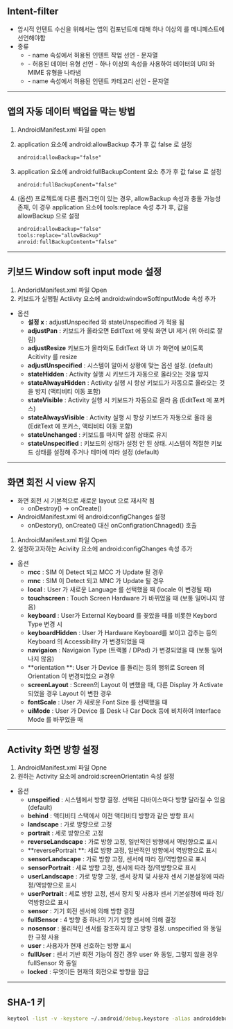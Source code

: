 ## Intent-filter

- 암시적 인텐트 수신을 위해서는 앱의 컴포넌트에 대해 하나 이상의 <intent-filter> 를 메니페스트에 선언해야함
- 종류
  - <action>
    - name 속성에서 허용된 인텐트 작업 선언
    - 문자열
  - <data>
    - 허용된 데이터 유형 선언
    - 하나 이상의 속성을 사용하여 데이터의 URI 와 MIME 유형을 나타냄
  - <category>
    - name 속성에서 허용된 인텐트 카테고리 선언
    - 문자열

------

## 앱의 자동 데이터 백업을 막는 방법

1. AndroidManifest.xml 파일 open

2. application 요소에 android:allowBackup 추가 후 값 false 로 설정

   ```xml
   android:allowBackup="false"
   ```

3. application 요소에 android:fullBackupContent 요소 추가 후 값 false 로 설정

   ```xml
   android:fullBackupConent="false"
   ```

4. (옵션) 프로젝트에 다른 플러그인이 있는 경우, allowBackup 속성과 충돌 가능성 존재,
   이 경우 application 요소에 tools:replace 속성 추가 후, 값을 allowBackup 으로 설정

   ```xml
   android:allowBackup="false"
   tools:replace="allowBackup"
   anroid:fullBackupContent="false"
   ```

------

## 키보드 Window soft input mode 설정

1. AndoridManifest.xml 파일 Open
2. 키보드가 실행될 Actiivty 요소에 android:windowSoftInputMode 속성 추가

- 옵션
  - **설정 x** : adjustUnspecifed 와 stateUnspecified 가 적용 됨
  - **adjustPan** : 키보드가 올라오면 EditText 에 맞춰 화면 UI 제거 (위 아리로 잘림)
  - **adjustResize** 키보드가 올라와도 EditText 와 UI 가 화면에 보이도록 Acitivity 를 resize
  - **adjustUnspecified** : 시스템이 알아서 상황에 맞는 옵션 설정. (default)
  - **stateHidden** : Activity 실행 시 키보드가 자동으로 올라오는 것을 방지
  - **stateAlwaysHidden** : Activity 실행 시 항상 키보드가 자동으로 올라오는 것을 방지 (액티비티 이동 포함)
  - **stateVisible** : Activity 실행 시 키보드가 자동으로 올라 옴 (EditText 에 포커스)
  - **stateAlwaysVisible** : Activity 실행 시 항상 키보드가 자동으로 올라 옴 (EditText 에 포커스, 액티비티 이동 포함)
  - **stateUnchanged** : 키보드를 마지막 설정 상태로 유지
  -  **stateUnspecified** : 키보드의 상태가 설정 안 된 상태. 시스템이 적절한 키보드 상태를 설정해 주거나 테마에 따라 설정 (default)

------

## 화면 회전 시 view 유지

- 화면 회전 시 기본적으로 새로운 layout 으로 재시작 됨
  - onDestroy() -> onCreate()
- AndroidManifest.xml 에 android:configChanges 설정
  - onDestory(), onCreate() 대신 onConfigrationChnaged() 호출

1. AndroidManifest.xml 파일 Open
2. 설정하고자하는 Aciviity 요소에 android:configChanges 속성 추가

- 옵션
  - **mcc** : SIM 이 Detect 되고 MCC 가 Update 될 경우
  - **mnc** : SIM 이 Detect 되고 MNC 가 Update 될 경우
  - **local** : User 가 새로운 Language 를 선택했을 때 (locale 이 변경될 때)
  - **touchscreen** : Touch Screen Hardware 가 바뀌었을 때 (보통 일어나지 않음) 
  - **keyboard** : User가 External Keyboard 를 꽂았을 때를 비롯한 Keybord Type 변경 시
  - **keyboardHidden** : User 가 Hardware Keyboard를 보이고 감추는 등의 Keyboard 의 Accessibility 가 변경되었을 때
  - **navigaion** : Navigaion Type (트랙볼 / DPad) 가 변경되었을 때 (보통 일어나지 않음)
  - **orientation **: User 가 Device 를 돌리는 등의 행위로 Screen 의 Orientation 이 변경되었으 ㄹ경우
  - **screenLayout** : Screen의 Layout 이 변했을 때, 다른 Display 가 Activate 되었을 경우 Layout 이 변한 경우
  - **fontScale** : User 가 새로운 Font Size 를 선택했을 때
  - **uiMode** : User 가 Device 를 Desk 나 Car Dock 등에 비치하여 Interface Mode 를 바꾸었을 때

------

## Activity 화면 방향 설정

1. AndroidManifest.xml 파일 Opne
2. 원하는 Activity 요소에 android:screenOrientatin 속성 설정

- 옵션
  - **unspeified** : 시스템에서 방향 결정. 선택된 디바이스마다 방향 달라질 수 있음 (default)
  - **behind** : 액티비티 스택에서 이전 액티비티 방향과 같은 방향 표시
  - **landscape** : 가로 방향으로 고정
  - **portrait** : 세로 방향으로 고정
  - **reverseLandscape** : 가로 방향 고정, 일반적인 방향에서 역뱡향으로 표시
  - **reversePortrait **: 세로 방향 고정, 일반적인 방향에서 역방향으로 표시
  - **sensorLandscape** : 가로 방향 고정, 센서에 따라 정/역방향으로 표시
  - **sensorPortrait** : 세로 방향 고정, 센서에 따라 정/역방향으로 표시
  - **userLandscape** : 가로 방향 고정, 센서 장치 및 사용자 센서 기본설정에 따라 정/역방향으로 표시 
  - **userPortrait** : 세로 방향 고정, 센서 장치 및 사용자 센서 기본설정에 따라 정/역방향으로 표시 
  - **sensor** : 기기 회전 센서에 의해 방향 결정
  - **fullSensor** : 4 방향 중 하나의 기기 방향 센서에 의해 결정
  - **nosensor** : 물리적인 센서를 참조하지 않고 방향 결정. unspecified 와 동일한 규정 사용
  - **user** : 사용자가 현재 선호하는 방향 표시
  - **fullUser** : 센서 기반 회전 기능이 잠긴 경우 user 와 동일, 그렇지 않을 경우 fullSensor 와 동일
  - **locked** : 무엇이든 현재의 회전으로 방향을 잠금

------

## SHA-1 키 

```cmd
keytool -list -v -keystore ~/.android/debug.keystore -alias androiddebugkey -storepass android -keypass android
```

